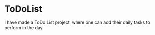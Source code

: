 # ToDoList
I have made a ToDo List project, where one can add their daily tasks to perform in the day.
